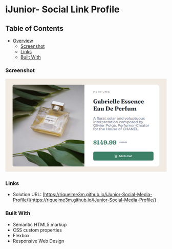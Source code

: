 # iJunior- Social Link Profile

## Table of Contents

- [Overview](#overview)
  - [Screenshot](#screenshot)
  - [Links](#links)
  - [Built With](#built-with)


### Screenshot

![](./images/screenshot.png)

### Links

- Solution URL: [https://riquelme3m.github.io/iJunior-Social-Media-Profile/](https://riquelme3m.github.io/iJunior-Social-Media-Profile/)

### Built With

- Semantic HTML5 markup
- CSS custom properties
- Flexbox
- Responsive Web Design
